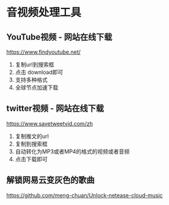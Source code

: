 
# 音视频处理工具


## YouTube视频 - 网站在线下载

https://www.findyoutube.net/

1. 复制url到搜索框
2. 点击 download即可
3. 支持多种格式
4. 全球节点加速下载




## twitter视频 - 网站在线下载

https://www.savetweetvid.com/zh

1. 复制推文的url
2. 复制到搜索框
3. 自动转化为MP3或者MP4的格式的视频或者音频
4. 点击下载即可

## 解锁网易云变灰色的歌曲

https://github.com/meng-chuan/Unlock-netease-cloud-music

